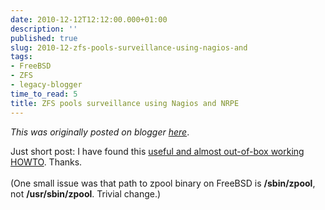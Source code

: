 ```yaml
---
date: 2010-12-12T12:12:00.000+01:00
description: ''
published: true
slug: 2010-12-zfs-pools-surveillance-using-nagios-and
tags:
- FreeBSD
- ZFS
- legacy-blogger
time_to_read: 5
title: ZFS pools surveillance using Nagios and NRPE
---
```


*This was originally posted on blogger [here](https://snarkybrill.blogspot.com/2010/12/zfs-pools-surveillance-using-nagios-and.html)*.

Just short post: I have found this <a href="http://s23.org/wiki/Nagios/checks/solaris_zpools" target="_self" title="agios/checks/solaris zpools">useful and almost out-of-box working HOWTO</a>. Thanks.<br />
<br />
(One small issue was that path to zpool binary on FreeBSD is <strong>/sbin/zpool</strong>, not <strong>/usr/sbin/zpool</strong>. Trivial change.)
